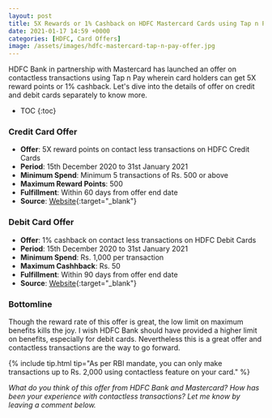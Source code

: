 ```yaml
---
layout: post
title: 5X Rewards or 1% Cashback on HDFC Mastercard Cards using Tap n Pay
date: 2021-01-17 14:59 +0000
categories: [HDFC, Card Offers]
image: /assets/images/hdfc-mastercard-tap-n-pay-offer.jpg
---
```


HDFC Bank in partnership with Mastercard has launched an offer on contactless transactions using Tap n Pay wherein card holders can get 5X reward points or 1% cashback. Let's dive into the details of offer on credit and debit cards separately to know more.

<!-- prettier-ignore -->
* TOC
{:toc}

### Credit Card Offer

- **Offer**: 5X reward points on contact less transactions on HDFC Credit Cards
- **Period**: 15th December 2020 to 31st January 2021
- **Minimum Spend**: Minimum 5 transactions of Rs. 500 or above
- **Maximum Reward Points**: 500
- **Fulfillment**: Within 60 days from offer end date
- **Source**: [Website](https://offers.smartbuy.hdfcbank.com/offer_details/16519){:target="\_blank"}

### Debit Card Offer

- **Offer**: 1% cashback on contact less transactions on HDFC Debit Cards
- **Period**: 15th December 2020 to 31st January 2021
- **Minimum Spend**: Rs. 1,000 per transaction
- **Maximum Cashhback**: Rs. 50
- **Fulfillment**: Within 90 days from offer end date
- **Source**: [Website](https://offers.smartbuy.hdfcbank.com/offer_details/16519){:target="\_blank"}

### Bottomline

Though the reward rate of this offer is great, the low limit on maximum benefits kills the joy. I wish HDFC Bank should have provided a higher limit on benefits, especially for debit cards. Nevertheless this is a great offer and contactless transactions are the way to go forward.

{% include tip.html tip="As per RBI mandate, you can only make transactions up to Rs. 2,000 using contactless feature on your card." %}

_What do you think of this offer from HDFC Bank and Mastercard? How has been your experience with contactless transactions? Let me know by leaving a comment below._

